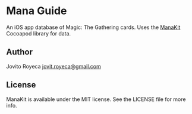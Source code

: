 # Mana Guide
An iOS app database of Magic: The Gathering cards. Uses the [ManaKit](https://github.com/jovito-royeca/ManaGuide) Cocoapod library for data.

## Author
Jovito Royeca
jovit.royeca@gmail.com

## License

ManaKit is available under the MIT license. See the LICENSE file for more info.

